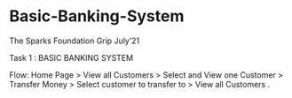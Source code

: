 # Basic-Banking-System
The Sparks Foundation Grip July’21

Task 1 : BASIC BANKING SYSTEM


Flow: Home Page > View all Customers > Select and View one  Customer > Transfer Money > Select customer to transfer to >  View all Customers .




